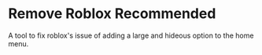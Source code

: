 # Remove Roblox Recommended
A tool to fix roblox's issue of adding a large and hideous option to the home menu.
